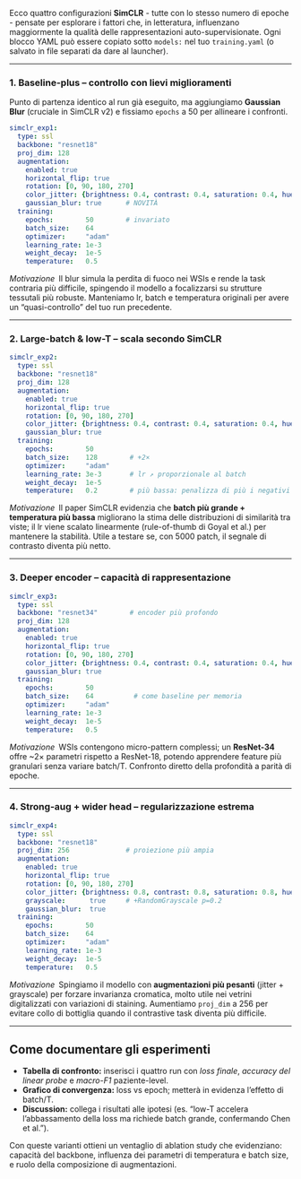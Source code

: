 Ecco quattro configurazioni **SimCLR** - tutte con lo stesso numero di epoche - pensate per esplorare i fattori che, in letteratura, influenzano maggiormente la qualità delle rappresentazioni auto-supervisionate. Ogni blocco YAML può essere copiato sotto `models:` nel tuo `training.yaml` (o salvato in file separati da dare al launcher).

---

### 1. **Baseline-plus** – controllo con lievi miglioramenti

Punto di partenza identico al run già eseguito, ma aggiungiamo **Gaussian Blur** (cruciale in SimCLR v2) e fissiamo `epochs` a 50 per allineare i confronti.

```yaml
simclr_exp1:
  type: ssl
  backbone: "resnet18"
  proj_dim: 128
  augmentation:
    enabled: true
    horizontal_flip: true
    rotation: [0, 90, 180, 270]
    color_jitter: {brightness: 0.4, contrast: 0.4, saturation: 0.4, hue: 0.1}
    gaussian_blur: true      # NOVITÀ
  training:
    epochs:        50        # invariato
    batch_size:    64
    optimizer:     "adam"
    learning_rate: 1e-3
    weight_decay:  1e-5
    temperature:   0.5
```

*Motivazione* Il blur simula la perdita di fuoco nei WSIs e rende la task contraria più difficile, spingendo il modello a focalizzarsi su strutture tessutali più robuste. Manteniamo lr, batch e temperatura originali per avere un “quasi-controllo” del tuo run precedente.&#x20;

---

### 2. **Large-batch & low-T** – scala secondo SimCLR

```yaml
simclr_exp2:
  type: ssl
  backbone: "resnet18"
  proj_dim: 128
  augmentation:
    enabled: true
    horizontal_flip: true
    rotation: [0, 90, 180, 270]
    color_jitter: {brightness: 0.4, contrast: 0.4, saturation: 0.4, hue: 0.1}
    gaussian_blur: true
  training:
    epochs:        50
    batch_size:    128        # +2×
    optimizer:     "adam"
    learning_rate: 3e-3       # lr ↗ proporzionale al batch
    weight_decay:  1e-5
    temperature:   0.2        # più bassa: penalizza di più i negativi
```

*Motivazione* Il paper SimCLR evidenzia che **batch più grande + temperatura più bassa** migliorano la stima delle distribuzioni di similarità tra viste; il lr viene scalato linearmente (rule-of-thumb di Goyal et al.) per mantenere la stabilità. Utile a testare se, con 5000 patch, il segnale di contrasto diventa più netto.

---

### 3. **Deeper encoder** – capacità di rappresentazione

```yaml
simclr_exp3:
  type: ssl
  backbone: "resnet34"        # encoder più profondo
  proj_dim: 128
  augmentation:
    enabled: true
    horizontal_flip: true
    rotation: [0, 90, 180, 270]
    color_jitter: {brightness: 0.4, contrast: 0.4, saturation: 0.4, hue: 0.1}
    gaussian_blur: true
  training:
    epochs:        50
    batch_size:    64          # come baseline per memoria
    optimizer:     "adam"
    learning_rate: 1e-3
    weight_decay:  1e-5
    temperature:   0.5
```

*Motivazione* WSIs contengono micro-pattern complessi; un **ResNet-34** offre \~2× parametri rispetto a ResNet-18, potendo apprendere feature più granulari senza variare batch/T. Confronto diretto della profondità a parità di epoche.

---

### 4. **Strong-aug + wider head** – regularizzazione estrema

```yaml
simclr_exp4:
  type: ssl
  backbone: "resnet18"
  proj_dim: 256              # proiezione più ampia
  augmentation:
    enabled: true
    horizontal_flip: true
    rotation: [0, 90, 180, 270]
    color_jitter: {brightness: 0.8, contrast: 0.8, saturation: 0.8, hue: 0.2}
    grayscale:      true     # +RandomGrayscale p=0.2
    gaussian_blur:  true
  training:
    epochs:        50
    batch_size:    64
    optimizer:     "adam"
    learning_rate: 1e-3
    weight_decay:  1e-5
    temperature:   0.5
```

*Motivazione* Spingiamo il modello con **augmentazioni più pesanti** (jitter + grayscale) per forzare invarianza cromatica, molto utile nei vetrini digitalizzati con variazioni di staining. Aumentiamo `proj_dim` a 256 per evitare collo di bottiglia quando il contrastive task diventa più difficile.

---

## Come documentare gli esperimenti

* **Tabella di confronto:** inserisci i quattro run con *loss finale*, *accuracy del linear probe* e *macro-F1* paziente-level.
* **Grafico di convergenza:** loss vs epoch; metterà in evidenza l’effetto di batch/T.
* **Discussion:** collega i risultati alle ipotesi (es. “low-T accelera l’abbassamento della loss ma richiede batch grande, confermando Chen et al.”).

Con queste varianti ottieni un ventaglio di ablation study che evidenziano: capacità del backbone, influenza dei parametri di temperatura e batch size, e ruolo della composizione di augmentazioni.
